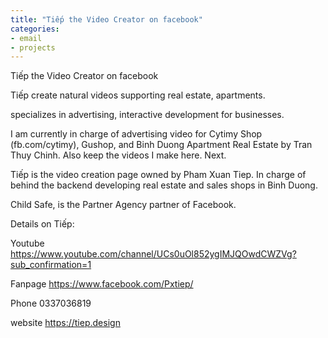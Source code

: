 ```yaml
---
title: "Tiếp the Video Creator on facebook"
categories:
- email
- projects
---
```


Tiếp the Video Creator on facebook

Tiếp create natural videos supporting real estate, apartments.

specializes in advertising, interactive development for businesses.

<!--more-->

I am currently in charge of advertising video for Cytimy Shop (fb.com/cytimy), Gushop, and Binh Duong Apartment Real Estate by Tran Thuy Chinh. Also keep the videos I make here. Next.

Tiếp is the video creation page owned by Pham Xuan Tiep. In charge of behind the backend developing real estate and sales shops in Binh Duong.

Child Safe, is the Partner Agency partner of Facebook.

Details on Tiếp:

Youtube https://www.youtube.com/channel/UCs0uOl852ygIMJQOwdCWZVg?sub_confirmation=1

Fanpage https://www.facebook.com/Pxtiep/

Phone 0337036819

website https://tiep.design
